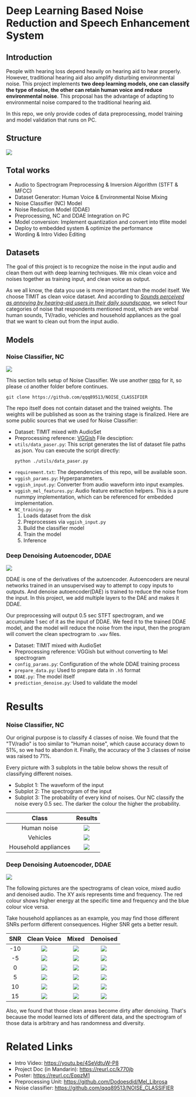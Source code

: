 # Deep Learning Based Noise Reduction and Speech Enhancement System

## Introduction
People with hearing loss depend heavily on hearing aid to hear properly. However, traditional hearing aid also amplify disturbing environmental noise. This project implements **two deep learning models, one can classify the type of noise, the other can retain human voice and reduce environmental noise**. This proposal has the advantage of adapting to environmental noise compared to the traditional hearing aid.

In this repo, we only provide codes of data preprocessing, model training and model validation that runs on PC.

## Structure
![](https://i.imgur.com/XduRFpP.png)

## Total works
- Audio to Spectrogram Preprocessing & Inversion Algorithm (STFT & MFCC)
- Dataset Generator: Human Voice & Environmental Noise Mixing
- Noise Classifier (NC) Model
- Noise Reduction Model (DDAE)
- Preprocessing, NC and DDAE Integration on PC
- Model conversion: Implement quantization and convert into tflite model
- Deploy to embedded system & optimize the performance
- Wording & Intro Video Editing

## Datasets
The goal of this project is to recognize the noise in the input audio and clean them out with deep learning techniques. We mix clean voice and noises together as training input, and clean voice as output.

As we all know, the data you use is more important than the model itself. We choose TIMIT as clean voice dataset. And according to [*Sounds perceived as annoying by hearing-aid users in their daily soundscape*](https://www.researchgate.net/publication/260093127_Sounds_perceived_as_annoying_by_hearing-aid_users_in_their_daily_soundscape), we select four categories of noise that respondents mentioned most, which are verbal human sounds, TV/radio, vehicles and household appliances as the goal that we want to clean out from the input audio.


## Models
### Noise Classifier, NC
![](https://i.imgur.com/LOnqGXX.png)

This section tells setup of Noise Classifier. We use another [repo](https://github.com/qqq89513/NOISE_CLASSIFIER) for it, so please `cd` another folder before continues.
```
git clone https://github.com/qqq89513/NOISE_CLASSIFIER
```
The repo itself does not contain dataset and the trained weights. The weights will be published as soon as the training stage is finalized.
Here are some public sources that we used for Noise Classifier:
  - Dataset: TIMIT mixed with AudioSet
  - Preprocessing reference: [VGGish](https://github.com/tensorflow/models/tree/master/research/audioset/vggish)
File desciption:
  - `utils/data_paser.py`: This script generates the list of dataset file paths as json. You can execute the script directly:
      ```
      python ./utils/data_paser.py
      ```
  - `requirement.txt`: The dependencies of this repo, will be available soon.
  - `vggish_params.py`: Hyperparameters.
  - `vggish_input.py`: Converter from audio waveform into input examples.
  - `vggish_mel_features.py`: Audio feature extraction helpers. This is a pure nummpy implementation, which can be referenced for embedded implementation.
  - `NC_training.py`
    1. Loads dataset from the disk
    2. Preprocesses via `vggish_input.py`
    3. Build the classifier model
    4. Train the model
    5. Inference

### Deep Denoising Autoencoder, DDAE
![](https://i.imgur.com/lXgRIEV.png)

DDAE is one of the derivatives of the autoencoder. Autoencoders are neural networks trained in an unsupervised way to attempt to copy inputs to outputs. And denoise autoencoder(DAE) is trained to reduce the noise from the input. In this project, we add multiple layers to the DAE and makes it DDAE.

Our preprocessing will output 0.5 sec STFT spectrogram, and we accumulate 1 sec of it as the input of DDAE. We feed it to the trained DDAE model, and the model will reduce the noise from the input, then the program will convert the clean spectrogram to `.wav` files.


- Dataset: TIMIT mixed with AudioSet
- Preprocessing reference: VGGish but without converting to Mel spectrogram
- `config_params.py`: Configuration of the whole DDAE training process
- `prepare_data.py`: Used to prepare data in `.h5` format
- `DDAE.py`: The model itself
- `prediction_denoise.py`: Used to validate the model

# Results
### Noise Classifier, NC
Our original purpose is to classify 4 classes of noise. We found that the "TV/radio" is too similar to "Human noise", which cause accuracy down to 51%, so we had to abandon it. Finally, the accuracy of the 3 classes of noise was raised to 71%.

Every picture with 3 subplots in the table below shows the result of classifying different noises.
- Subplot 1: The waveform of the input
- Subplot 2: The spectrogram of the input
- Subplot 3: The probability of every kind of noises. Our NC classify the noise every 0.5 sec. The darker the colour the higher the probability.

|        Class         |               Results                |
|:--------------------:|:------------------------------------:|
|     Human noise     | ![](https://i.imgur.com/iqorlX3.png) |
|       Vehicles       | ![](https://i.imgur.com/BVOs7x9.png) |
| Household appliances | ![](https://i.imgur.com/0ERrEBV.png) |

### Deep Denoising Autoencoder, DDAE
![](https://i.imgur.com/v45r9Mc.png)

The following pictures are the spectrograms of clean voice, mixed audio and denoised audio. The XY axis represents time and frequency. The red colour shows higher energy at the specific time and frequency and the blue colour vice versa.

Take household appliances as an example, you may find those different SNRs perform different consequences. Higher SNR gets a better result.

| SNR |             Clean Voice              |                Mixed                 |               Denoised               |
|:---:|:------------------------------------:|:------------------------------------:|:------------------------------------:|
| -10 | ![](https://i.imgur.com/kfS5rWq.png) | ![](https://i.imgur.com/OkkhpRU.png) | ![](https://i.imgur.com/RgtUtfz.png) |
| -5  | ![](https://i.imgur.com/p5aiv8P.png) | ![](https://i.imgur.com/YLUbwpy.png) | ![](https://i.imgur.com/EOkwwrq.png) |
|  0  | ![](https://i.imgur.com/OJ7aGnv.png) | ![](https://i.imgur.com/d0dNDgu.png) | ![](https://i.imgur.com/BsdyVOX.png) |
|  5  | ![](https://i.imgur.com/LA527kY.png) | ![](https://i.imgur.com/hnOHWkz.png) | ![](https://i.imgur.com/hgVe0ey.png) |
| 10  | ![](https://i.imgur.com/P0eWIzy.png) | ![](https://i.imgur.com/EQDW0BS.png) | ![](https://i.imgur.com/GRmGLsB.png) |
| 15  | ![](https://i.imgur.com/cX0rkID.png) | ![](https://i.imgur.com/zsVBgnu.png) | ![](https://i.imgur.com/X5Why2f.png) |

Also, we found that those clean areas become dirty after denoising. That's because the model learned lots of different data, and the spectrogram of those data is arbitrary and has randomness and diversity.

# Related Links
- Intro Video: https://youtu.be/4SeVdtuW-P8
- Project Doc (in Mandarin): https://reurl.cc/k770jb
- Poster: https://reurl.cc/EppzM1
- Preprocessing Unit: https://github.com/Dodoesdid/Mel_Librosa
- Noise classifier: https://github.com/qqq89513/NOISE_CLASSIFIER